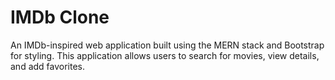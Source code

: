 # IMDb Clone

An IMDb-inspired web application built using the MERN stack and Bootstrap for styling. This application allows users to search for movies, view details, and add favorites.
